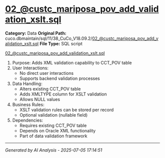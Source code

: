 # 02_@custc_mariposa_pov_add_validation_xslt.sql

**Category:** Data
**Original Path:** cuco.dbmaintain/sql/11/38_CuCo_V18.09.2/02_@custc_mariposa_pov_add_validation_xslt.sql
**File Type:** SQL script

02_@custc_mariposa_pov_add_validation_xslt.sql
1. Purpose: Adds XML validation capability to CCT_POV table
2. User Interactions:
   - No direct user interactions
   - Supports backend validation processes
3. Data Handling:
   - Alters existing CCT_POV table
   - Adds XMLTYPE column for XSLT validation
   - Allows NULL values
4. Business Rules:
   - XSLT validation rules can be stored per record
   - Optional validation (nullable field)
5. Dependencies:
   - Requires existing CCT_POV table
   - Depends on Oracle XML functionality
   - Part of data validation framework

---
*Generated by AI Analysis - 2025-07-05 17:14:51*
